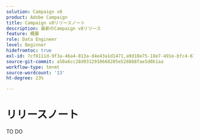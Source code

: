 ```yaml
---
solution: Campaign v8
product: Adobe Campaign
title: Campaign v8リリースノート
description: 最新のCampaign v8リリース
feature: 概要
role: Data Engineer
level: Beginner
hidefromtoc: true
exl-id: 7cf8111d-9f3a-46a4-813a-d4e43a1d1471,a9d18e75-18e7-491e-bfc4-671c3600396e
source-git-commit: a50a6cc28d9312910668205e528888fae5d0b1aa
workflow-type: tm+mt
source-wordcount: '13'
ht-degree: 23%

---
```


# リリースノート

TO DO
